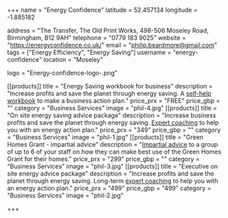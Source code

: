 +++
name = "Energy Confidence"
latitude = 52.457134
longitude = -1.885182

address = "The Transfer, The Old Print Works, 498-506 Moseley Road, Birmingham, B12 9AH"
telephone = "0779 183 9025"
website = "https://energyconfidence.co.uk/"
email = "philip.beardmore@gmail.com"
tags = ["Energy Efficiency", "Energy Saving"]
username = "energy-confidence"
location = "Moseley"

logo = "Energy-confidence-logo-.png"

[[products]]
  title = "Energy Saving workbook for business"
  description = "Increase profits and save the planet through energy saving. A [self-help workbook](https://energyconfidence.co.uk/product/orkbook-business) to make a business action plan."
  price_prx = "FREE"
  price_gbp = ""
  category = "Business Services"
  image = "phil-4.jpg"
[[products]]
  title = "On site energy saving advice package"
  description = "Increase business profits and save the planet through energy saving. [Expert coaching](https://energyconfidence.co.uk/product/on-site-advice-package-small-business-parity/) to help you with an energy action plan."
  price_prx = "349"
  price_gbp = ""
  category = "Business Services"
  image = "phil-1.jpg"
[[products]]
  title = "Green Homes Grant - impartial advice"
  description = "[Impartial advice](https://energyconfidence.co.uk/product/green-homes-grant-group-advice-parity/) to a group of up to 6 of your staff on how they can make best use of the Green Homes Grant for their homes."
  price_prx = "299"
  price_gbp = ""
  category = "Business Services"
  image = "phil-3.jpg"
[[products]]
  title = "Executive on site energy advice package"
  description = "Increase profits and save the planet through energy saving. Long-term [expert coaching](https://energyconfidence.co.uk/product/executive-advice-package-small-business-parity/) to help you with an energy action plan."
  price_prx = "499"
  price_gbp = "499"
  category = "Business Services"
  image = "phil-2.jpg"
  
  
+++
